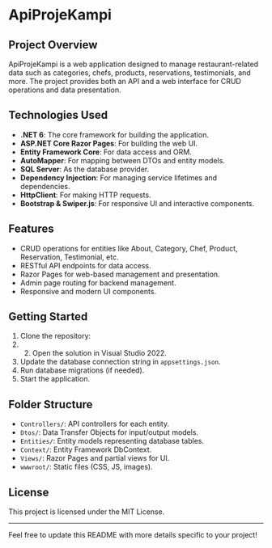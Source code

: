 # ApiProjeKampi

## Project Overview
ApiProjeKampi is a web application designed to manage restaurant-related data such as categories, chefs, products, reservations, testimonials, and more. The project provides both an API and a web interface for CRUD operations and data presentation.

## Technologies Used
- **.NET 6**: The core framework for building the application.
- **ASP.NET Core Razor Pages**: For building the web UI.
- **Entity Framework Core**: For data access and ORM.
- **AutoMapper**: For mapping between DTOs and entity models.
- **SQL Server**: As the database provider.
- **Dependency Injection**: For managing service lifetimes and dependencies.
- **HttpClient**: For making HTTP requests.
- **Bootstrap & Swiper.js**: For responsive UI and interactive components.

## Features
- CRUD operations for entities like About, Category, Chef, Product, Reservation, Testimonial, etc.
- RESTful API endpoints for data access.
- Razor Pages for web-based management and presentation.
- Admin page routing for backend management.
- Responsive and modern UI components.

## Getting Started
1. Clone the repository:
2. 2. Open the solution in Visual Studio 2022.
3. Update the database connection string in `appsettings.json`.
4. Run database migrations (if needed).
5. Start the application.

## Folder Structure
- `Controllers/`: API controllers for each entity.
- `Dtos/`: Data Transfer Objects for input/output models.
- `Entities/`: Entity models representing database tables.
- `Context/`: Entity Framework DbContext.
- `Views/`: Razor Pages and partial views for UI.
- `wwwroot/`: Static files (CSS, JS, images).

## License
This project is licensed under the MIT License.

---

Feel free to update this README with more details specific to your project!
